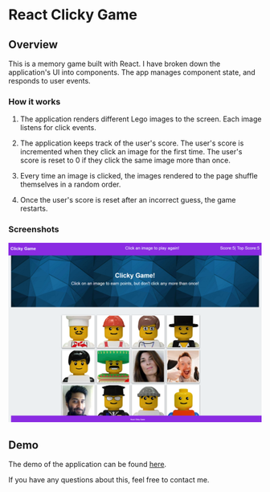 # React Clicky Game

## Overview

This is a memory game built with React. I have broken down the application's UI into components. The app manages component state, and responds to user events.


### How it works

1. The application renders different Lego images to the screen. Each image listens for click events.

2. The application keeps track of the user's score. The user's score is incremented when they click an image for the first time. The user's score is reset to 0 if they click the same image more than once.

3. Every time an image is clicked, the images rendered to the page shuffle themselves in a random order.

5. Once the user's score is reset after an incorrect guess, the game restarts.

### Screenshots

![home page](src/assets/images/home.png)

## Demo
The demo of the application can be found [here](https://arcane-woodland-70656.herokuapp.com/).

If you have any questions about this, feel free to contact me.